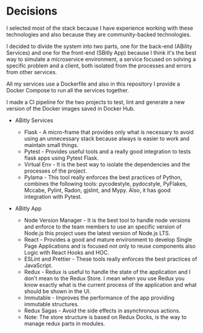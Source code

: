 # Decisions

I selected most of the stack because I have experience working with these technologies and also because they are community-backed technologies.

I decided to divide the system into two parts, one for the back-end (ABility Services) and one for the front-end (SBitly App) because I think it's the best way to simulate a microservice environment, a service focused on solving a specific problem and a client, both isolated from the processes and errors from other services.

All my services use a Dockerfile and also in this repository I provide a Docker Compose to run all the services together.

I made a CI pipeline for the two projects to test, lint and generate a new version of the Docker images saved in Docker Hub.

- ABitly Services

  - Flask - A micro-frame that provides only what is necessary to avoid using an unnecessary stack because always is easier to work and maintain small things.
  - Pytest - Provides useful tools and a really good integration to tests flask apps using Pytest Flask.
  - Virtual Env - It is the best way to isolate the dependencies and the processes of the project.
  - Pylama - This tool really enforces the best practices of Python, combines the following tools: pycodestyle, pydocstyle, PyFlakes, Mccabe, Pylint, Radon, gjslint, and Mypy. Also, it has good integration with Pytest.

- ABitly App

  - Node Version Manager - It is the best tool to handle node versions and enforce to the team members to use an specific version of Node.js this project uses the latest version of Node.js LTS.
  - React - Provides a good and mature environment to develop Single Page Applications and is focused not only to reuse components also Logic with React Hooks and HOC.
  - ESLint and Prettier - These tools really enforces the best practices of JavaScript.
  - Redux - Redux is useful to handle the state of the application and I don't mean to the Redux Store. I mean when you use Redux you know exactly what is the current process of the application and what should be shown in the UI.
  - Immutable - Improves the performance of the app providing immutable structures.
  - Redux Sagas - Avoid the side effects in asynchronous actions.
  - Note: The store structure is based on Redux Docks, is the way to manage redux parts in modules.
